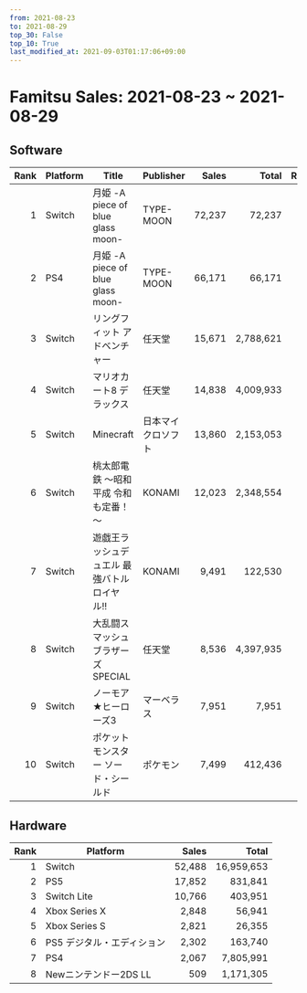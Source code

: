 ```yaml
---
from: 2021-08-23
to: 2021-08-29
top_30: False
top_10: True
last_modified_at: 2021-09-03T01:17:06+09:00
---
```

# Famitsu Sales: 2021-08-23 ~ 2021-08-29
## Software
| Rank | Platform | Title | Publisher | Sales | Total | Rate | New |
| -: | -- | -- | -- | -: | -: | -: | -- |
| 1 | Switch | 月姫 -A piece of blue glass moon- | TYPE-MOON | 72,237 | 72,237 |  | **New** |
| 2 | PS4 | 月姫 -A piece of blue glass moon- | TYPE-MOON | 66,171 | 66,171 |  | **New** |
| 3 | Switch | リングフィット アドベンチャー | 任天堂 | 15,671 | 2,788,621 |  |  |
| 4 | Switch | マリオカート8 デラックス | 任天堂 | 14,838 | 4,009,933 |  |  |
| 5 | Switch | Minecraft | 日本マイクロソフト | 13,860 | 2,153,053 |  |  |
| 6 | Switch | 桃太郎電鉄 ～昭和 平成 令和も定番！～ | KONAMI | 12,023 | 2,348,554 |  |  |
| 7 | Switch | 遊戯王ラッシュデュエル 最強バトルロイヤル!! | KONAMI | 9,491 | 122,530 |  |  |
| 8 | Switch | 大乱闘スマッシュブラザーズ SPECIAL | 任天堂 | 8,536 | 4,397,935 |  |  |
| 9 | Switch | ノーモア★ヒーローズ3 | マーベラス | 7,951 | 7,951 |  | **New** |
| 10 | Switch | ポケットモンスター ソード・シールド | ポケモン | 7,499 | 412,436 |  |  |

## Hardware
| Rank | Platform | Sales | Total |
| -: | -- | -: | -: |
| 1 | Switch | 52,488 | 16,959,653 |
| 2 | PS5 | 17,852 | 831,841 |
| 3 | Switch Lite | 10,766 | 403,951 |
| 4 | Xbox Series X | 2,848 | 56,941 |
| 5 | Xbox Series S | 2,821 | 26,355 |
| 6 | PS5 デジタル・エディション | 2,302 | 163,740 |
| 7 | PS4 | 2,067 | 7,805,991 |
| 8 | Newニンテンドー2DS LL | 509 | 1,171,305 |